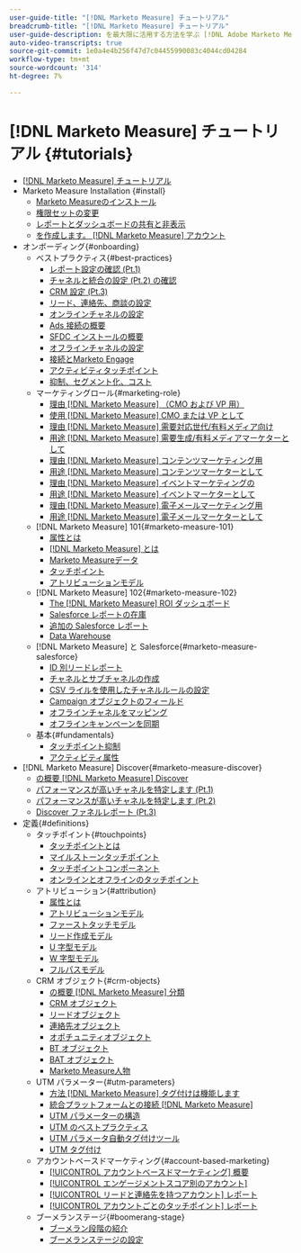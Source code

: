 ```yaml
---
user-guide-title: "[!DNL Marketo Measure] チュートリアル"
breadcrumb-title: "[!DNL Marketo Measure] チュートリアル"
user-guide-description: を最大限に活用する方法を学ぶ [!DNL Adobe Marketo Measure] ( 以前の [!DNL Bizible]), the industry's leading B2B marketing attribution application. Watch tutorials on installation, onboarding, [!DNL Marketo Measure] 基本事項、定義について説明します。
auto-video-transcripts: true
source-git-commit: 1e0a4e4b256f47d7c04455990083c4044cd04284
workflow-type: tm+mt
source-wordcount: '314'
ht-degree: 7%

---
```



# [!DNL Marketo Measure] チュートリアル {#tutorials}

+ [[!DNL Marketo Measure] チュートリアル](overview.md)
+ Marketo Measure Installation {#install}
   + [Marketo Measureのインストール](/help/installing/install-production.md)
   + [権限セットの変更](/help/installing/modify-permission-sets-production.md)
   + [レポートとダッシュボードの共有と非表示](/help/installing/sharing-reports-production.md)
   + [を作成します。 [!DNL Marketo Measure] アカウント](/help/installing/creating-marketo-measure-account-production.md)
+ オンボーディング{#onboarding}
   + ベストプラクティス{#best-practices}
      + [レポート設定の確認 (Pt.1)](/help/onboarding/fundamentals/review-reporting-setting-pt1.md)
      + [チャネルと統合の設定 (Pt.2) の確認](/help/onboarding/fundamentals/channel-integration-settings.md)
      + [CRM 設定 (Pt.3)](/help/onboarding/fundamentals/crm-settings.md)
      + [リード、連絡先、商談の設定](/help/onboarding/fundamentals/leads-contacts-opps-settings.md)
      + [オンラインチャネルの設定](/help/onboarding/fundamentals/online-channel-setup.md)
      + [Ads 接続の概要](/help/onboarding/fundamentals/ads-connection-overview.md)
      + [SFDC インストールの概要](/help/onboarding/fundamentals/sfdc-installation-overview.md)
      + [オフラインチャネルの設定](/help/onboarding/fundamentals/offline-channel-setup.md)
      + [接続とMarketo Engage](/help/onboarding/fundamentals/connection-with-marketo-engage.md)
      + [アクティビティタッチポイント](/help/onboarding/fundamentals/activity-touchpoints.md)
      + [抑制、セグメント化、コスト](/help/onboarding/fundamentals/suppression-segmentation-cost.md)
   + マーケティングロール{#marketing-role}
      + [理由 [!DNL Marketo Measure] （CMO および VP 用）](/help/onboarding/marketing-role/cmo-and-vp-why.md)
      + [使用 [!DNL Marketo Measure] CMO または VP として](/help/onboarding/marketing-role/cmo-and-vp-using.md)
      + [理由 [!DNL Marketo Measure] 需要対応世代/有料メディア向け](/help/onboarding/marketing-role/demand-gen-why.md)
      + [用途 [!DNL Marketo Measure] 需要生成/有料メディアマーケターとして](/help/onboarding/marketing-role/demand-gen-using.md)
      + [理由 [!DNL Marketo Measure] コンテンツマーケティング用](/help/onboarding/marketing-role/content-marketing-why.md)
      + [用途 [!DNL Marketo Measure] コンテンツマーケターとして](/help/onboarding/marketing-role/content-marketing-using.md)
      + [理由 [!DNL Marketo Measure] イベントマーケティングの](/help/onboarding/marketing-role/events-marketing-why.md)
      + [用途 [!DNL Marketo Measure] イベントマーケターとして](/help/onboarding/marketing-role/events-marketing-using.md)
      + [理由 [!DNL Marketo Measure] 電子メールマーケティング用](/help/onboarding/marketing-role/email-marketing-why.md)
      + [用途 [!DNL Marketo Measure] 電子メールマーケターとして](/help/onboarding/marketing-role/email-marketing-using.md)
   + [!DNL Marketo Measure] 101{#marketo-measure-101}
      + [属性とは](/help/onboarding/marketo-measure-101/what-is-attribution.md)
      + [ [!DNL Marketo Measure] とは](/help/onboarding/marketo-measure-101/what-is-marketo-measure.md)
      + [Marketo Measureデータ](/help/onboarding/marketo-measure-101/marketo-measure-data.md)
      + [タッチポイント](/help/onboarding/marketo-measure-101/touchpoints.md)
      + [アトリビューションモデル](/help/onboarding/marketo-measure-101/attribution-models.md)
   + [!DNL Marketo Measure] 102{#marketo-measure-102}
      + [The [!DNL Marketo Measure] ROI ダッシュボード](/help/onboarding/marketo-measure-102/roi-dashboards.md)
      + [Salesforce レポートの在庫](/help/onboarding/marketo-measure-102/stock-salesforce-reports.md)
      + [追加の Salesforce レポート](/help/onboarding/marketo-measure-102/addtional-salesforce-reports.md)
      + [Data Warehouse](/help/onboarding/marketo-measure-102/data-warehouse.md)
   + [!DNL Marketo Measure] と Salesforce{#marketo-measure-salesforce}
      + [ID 別リードレポート](/help/onboarding/marketo-measure-salesforce/leads-by-id-report.md)
      + [チャネルとサブチャネルの作成](/help/onboarding/marketo-measure-salesforce/creating-channels-subchannels.md)
      + [CSV ライルを使用したチャネルルールの設定](/help/onboarding/marketo-measure-salesforce/channel-rules-csv.md)
      + [Campaign オブジェクトのフィールド](/help/onboarding/marketo-measure-salesforce/campaign-object-fields.md)
      + [オフラインチャネルをマッピング](/help/onboarding/marketo-measure-salesforce/mapping-offline-channels.md)
      + [オフラインキャンペーンを同期](/help/onboarding/marketo-measure-salesforce/syncing-offline-campaigns.md)
   + 基本{#fundamentals}
      + [タッチポイント抑制](/help/onboarding/marketo-measure-salesforce/touchpoint-suppression.md)
      + [アクティビティ属性](/help/onboarding/fundamentals/activities-attribution.md)
+ [!DNL Marketo Measure] Discover{#marketo-measure-discover}
   + [の概要 [!DNL Marketo Measure] Discover](/help/marketo-measure-discover/introduction-to-marketo-measure-discover.md)
   + [パフォーマンスが高いチャネルを特定します (Pt.1)](/help/marketo-measure-discover/top-of-funnel-reporting.md)
   + [パフォーマンスが高いチャネルを特定します (Pt.2)](/help/marketo-measure-discover/determine-which-channel-is-performing.md)
   + [Discover ファネルレポート (Pt.3)](/help/marketo-measure-discover/build-a-full-funnel-report-pt3.md)
+ 定義{#definitions}
   + タッチポイント{#touchpoints}
      + [タッチポイントとは](/help/definitions/touchpoints/what-is-a-touchpoint.md)
      + [マイルストーンタッチポイント](/help/definitions/touchpoints/milestone-touchpoints.md)
      + [タッチポイントコンポーネント](/help/definitions/touchpoints/touchpoint-components.md)
      + [オンラインとオフラインのタッチポイント](/help/definitions/touchpoints/online-offline-touchpoints.md)
   + アトリビューション{#attribution}
      + [属性とは](/help/definitions/attribution/what-is-attribution.md)
      + [アトリビューションモデル](/help/definitions/attribution/attribution-models.md)
      + [ファーストタッチモデル](/help/definitions/attribution/first-touch-model.md)
      + [リード作成モデル](/help/definitions/attribution/lead-creation-model.md)
      + [U 字型モデル](/help/definitions/attribution/u-shaped-model.md)
      + [W 字型モデル](/help/definitions/attribution/w-shaped-model.md)
      + [フルパスモデル](/help/definitions/attribution/full-path-model.md)
   + CRM オブジェクト{#crm-objects}
      + [の概要 [!DNL Marketo Measure] 分類](/help/definitions/crm-objects/taxonomy-overview.md)
      + [CRM オブジェクト](/help/definitions/crm-objects/crm-objects.md)
      + [リードオブジェクト](/help/definitions/crm-objects/lead-object.md)
      + [連絡先オブジェクト](/help/definitions/crm-objects/contact-object.md)
      + [オポチュニティオブジェクト](/help/definitions/crm-objects/opportunity-object.md)
      + [BT オブジェクト](/help/definitions/crm-objects/bt-object.md)
      + [BAT オブジェクト](/help/definitions/crm-objects/bat-object.md)
      + [Marketo Measure人物](/help/definitions/crm-objects/marketo-measure-person.md)
   + UTM パラメーター{#utm-parameters}
      + [方法 [!DNL Marketo Measure] タグ付けは機能します](/help/definitions/utm-parameters/how-marketo-measure-tagging-works.md)
      + [統合プラットフォームとの接続 [!DNL Marketo Measure]](/help/definitions/utm-parameters/connecting-integrated-platforms-with-marketo-measure.md)
      + [UTM パラメーターの構造](/help/definitions/utm-parameters/anatomy-of-a-utm-parameter.md)
      + [UTM のベストプラクティス](/help/definitions/utm-parameters/utm-best-practices.md)
      + [UTM パラメータ自動タグ付けツール](/help/definitions/utm-parameters/utm-parameter-auto-tagging-tools.md)
      + [UTM タグ付け](/help/definitions/utm-parameters/utm-tagging.md)
   + アカウントベースドマーケティング{#account-based-marketing}
      + [[!UICONTROL アカウントベースドマーケティング] 概要](/help/definitions/account-based-marketing/abm-overview.md)
      + [[!UICONTROL エンゲージメントスコア別のアカウント]](/help/definitions/account-based-marketing/accounts-by-engagement-score.md)
      + [[!UICONTROL リードと連絡先を持つアカウント] レポート](/help/definitions/account-based-marketing/accounts-with-leads-and-contacts.md)
      + [[!UICONTROL アカウントごとのタッチポイント] レポート](/help/definitions/account-based-marketing/touchpoints-per-account-report.md)
   + ブーメランステージ{#boomerang-stage}
      + [ブーメラン段階の紹介](/help/definitions/boomerang-stage/introduction-to-boomerang-stages.md)
      + [ブーメランステージの設定](/help/definitions/boomerang-stage/setting-up-boomerang-stages.md)
